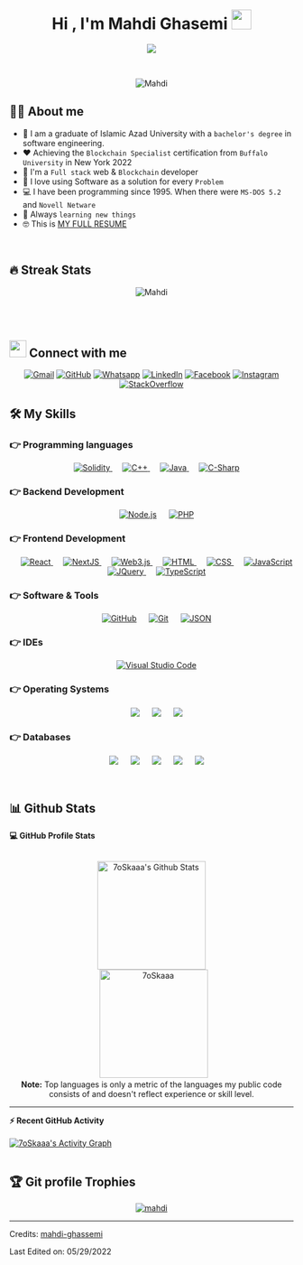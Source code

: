 <h1 align="center">Hi , I'm Mahdi Ghasemi <img src="https://media.giphy.com/media/hvRJCLFzcasrR4ia7z/giphy.gif" width="35"></h1>
<p align="center">
  <a href="#"><img src="https://readme-typing-svg.herokuapp.com?color=F75029&lines=Blockchain+Specialist+%26+Developer;Software+Engineer;Always+learning+new+things&center=true&width=500&height=50"></a>
</p>

<br>

<p align="center"> 
	<img src="https://komarev.com/ghpvc/?username=mahdi-ghassemi&label=Profile%20views&color=0e75b6&style=plastic" alt="Mahdi" /> 
</p>


## :sassy_man:  About me
- :school: I am a graduate of Islamic Azad University with a `bachelor's degree` in software engineering.
- :heart: Achieving the `Blockchain Specialist` certification from `Buffalo University` in New York 2022
- :gem: I'm a `Full stack` web & `Blockchain` developer
- :dart: I love using Software as a solution for every `Problem`
- :computer: I have been programming since 1995. When there were `MS-DOS 5.2` and `Novell Netware`
- :thinking: Always `learning new things`
- :nerd_face: This is [MY FULL RESUME](https://mahdi-ghasemi.tech/)

<br>

## 🔥 Streak Stats
<p align="center"><img src="https://github-readme-streak-stats.herokuapp.com/?user=mahdi-ghassemi&theme=algolia" alt="Mahdi" /></p>

<br>
<br>

## <img src="https://media.giphy.com/media/iY8CRBdQXODJSCERIr/giphy.gif" width="30px"> Connect with me
<p align="center">
	<a href="mailto:mehdi.ghassemi51@gmail.com"><img img src="https://img.shields.io/badge/gmail-%23EA4335.svg?style=plastic&logo=gmail&logoColor=white" alt="Gmail"/></a>
	<a href="https://github.com/mahdi-ghassemi"><img src="https://img.shields.io/badge/github-%23181717.svg?style=plastic&logo=github&logoColor=white" alt="GitHub"/></a>
	<a href="https://wa.me/0351912118404"><img src="https://img.shields.io/badge/whatsapp-%2325D366.svg?style=plastic&logo=whatsapp&logoColor=white" alt="Whatsapp"/></a>
	<a href="https://www.linkedin.com/in/7mahdi-ghasemi-78316639/"><img src="https://img.shields.io/badge/linkedin-%230A66C2.svg?style=plastic&logo=linkedin&logoColor=white" alt="LinkedIn"/></a>
	<a href="https://www.facebook.com/mahdi.ghasemi.72"><img src="https://img.shields.io/badge/facebook-%231877F2.svg?style=plastic&logo=facebook&logoColor=white" alt="Facebook"/></a>
	<a href="https://www.instagram.com/mahdi.ghasemi.1972/"><img src="https://img.shields.io/badge/instagram-%23E4405F.svg?style=plastic&logo=instagram&logoColor=white" alt="Instagram"/></a>
	<a href="https://stackoverflow.com/users/19151903/mahdi-ghasemi"><img src="https://img.shields.io/badge/stackoverflow-%23f2a04a?style=plastic&logo=stackoverflow&logoColor=white" alt="StackOverflow"/></a>
</p>




## 🛠️ My Skills

### 👉 Programming languages

<p align="center"> 
  &emsp; 
  <a href="https://soliditylang.org/" target="_blank"> 
    <img alt="Solidity" src="https://img.shields.io/badge/Solidity%20-%232370ED.svg?style=plastic&logo=solidity&logoColor=white">
  </a> 
  &emsp;
  <a href="https://www.w3schools.com/cpp/" target="_blank"> 
    <img alt="C++" src="https://img.shields.io/badge/C++%20-%2300599C.svg?style=plastic&logo=c%2B%2B&logoColor=white">
  </a>  
  &emsp;
  <a href="https://www.java.com" target="_blank"> 
    <img alt="Java" src="https://img.shields.io/badge/Java-%23007396.svg?style=plastic&logo=java&logoColor=white">
  </a>
  &emsp;
   <a href="https://www.w3schools.com/cs/index.php" target="_blank">
    <img alt="C-Sharp" src="https://img.shields.io/badge/C-Sharp%20-%2314354C.svg?style=plastic&logo=csharp#&logoColor=white">
  </a>
</p>

### 👉 Backend Development
<p align="center">
&emsp;
    <a href="https://nodejs.org/en/"><img alt="Node.js" src="https://img.shields.io/badge/-Node.js-339933?logo=node.js&logoColor=white&style=plastic"></a>
&emsp;
    <a href="https://www.php.net/"><img alt="PHP" src="https://img.shields.io/badge/PHP-777BB4?style=plastic&logo=php&logoColor=white"></a>

</p>


### 👉 Frontend Development
<p align="center"> 
 &emsp; 
  <a href="https://reactjs.org/" target="_blank"> 
   <img alt="React" src="https://img.shields.io/badge/-ReactJs-61DAFB?logo=react&logoColor=white&style=plastic">
  </a> 
   &emsp; 
 <a href="https://nextjs.org/" target="_blank"> 
   <img alt="NextJS" src="https://img.shields.io/badge/Next-black?style=plastic&logo=next.js&logoColor=white">
  </a> 
  &emsp; 
  <a href="https://web3js.readthedocs.io/en/v1.7.3/" target="_blank"> 
   <img alt="Web3.js" src="https://img.shields.io/badge/-Web3.js-F16822?logo=Web3.js&logoColor=white&style=plastic">
  </a>     
  &emsp; 
  <a href="https://www.w3.org/html/" target="_blank"> 
   <img alt="HTML" src="https://img.shields.io/badge/HTML5%20-%23E34F26.svg?style=plastic&logo=html5&logoColor=white">
  </a>   
  &emsp;
  <a href="https://www.w3schools.com/css/" target="_blank">
    <img alt="CSS" src="https://img.shields.io/badge/CSS%20-%231572B6.svg?style=plastic&logo=css3&logoColor=white">
  </a> 
   &emsp;
  <a href="https://developer.mozilla.org/en-US/docs/Web/JavaScript" target="_blank"> 
     <img alt="JavaScript" src="https://img.shields.io/badge/JavaScript%20-%23F7DF1E.svg?style=plastic&logo=javascript&logoColor=black">
   </a>
    &emsp;
  <a href="https://jquery.com/" target="_blank"> 
     <img alt="JQuery" src="https://img.shields.io/badge/-JQuery-0769AD?logo=jquery&logoColor=white&style=plastic">
   </a>
   &emsp;
  <a href="https://www.typescriptlang.org/" target="_blank"> 
     <img alt="TypeScript" src="https://img.shields.io/badge/-TypeScript-3178C6?logo=typescript&logoColor=white&style=plastic">
   </a>
</p>

 ### 👉 Software & Tools
 
<p align="center">  
  &emsp;
    <a href="#"><img alt="GitHub" src="https://img.shields.io/badge/GitHub-%23181717.svg?style=plastic&logo=github&logoColor=white"></a> 
    &emsp;
    <a href="#"><img alt="Git" src="https://img.shields.io/badge/Git%20-%23F05033.svg?style=plastic&logo=git&logoColor=white"></a>
  &emsp;  
    <a href="#"><img alt="JSON" img src="https://img.shields.io/badge/JSON-%23000000.svg?style=plastic&logo=json&logoColor=white"></a>
</p>

 ### 👉 IDEs 
<p align="center">
  &emsp;
    <a href="#"><img alt="Visual Studio Code" src="https://img.shields.io/badge/Visual%20Studio%20Code-0078d7.svg?style=plastic&logo=visual-studio-code&logoColor=white"></a> 
</p> 

 ### 👉 Operating Systems
 
<p align="center">
  &emsp;
    <a href="https://www.linux.org/"><img src="https://img.shields.io/badge/Linux-FCC624?style=plastic&logo=linux&logoColor=black"></a>
  &emsp;
    <a href="https://ubuntu.com/"><img src="https://img.shields.io/badge/Ubuntu-E95420?style=plastic&logo=ubuntu&logoColor=white"></a>
  &emsp;
    <a href="https://www.microsoft.com/en-us/windows?r=1"><img src="https://img.shields.io/badge/Windows-0078D6?style=plastic&logo=windows&logoColor=white"></a>   
</p>

### 👉 Databases
 
<p align="center">
  &emsp;
    <a href="https://www.mysql.com/"><img src="https://img.shields.io/badge/-MySql-4479A1?logo=mysql&logoColor=white&style=plastic"></a>
  &emsp;
    <a href="https://www.postgresql.org/"><img src="https://img.shields.io/badge/-PostgreSQL-4169E1?logo=PostgreSQL&logoColor=white&style=plastic"></a>
  &emsp;
    <a href="https://www.microsoft.com/en-us/sql-server/sql-server-downloads"><img src="https://img.shields.io/badge/-Microsoft%20SQL%20Server-CC2927?logo=Microsoft%20SQL%20Server&logoColor=white&style=plastic"></a>   
    &emsp;
    <a href="https://www.mongodb.com/"><img src="https://img.shields.io/badge/-MongoDB-47A248?logo=MongoDB&logoColor=white&style=plastic"></a>   
    &emsp;
    <a href="https://www.sqlite.org/index.html"><img src="https://img.shields.io/badge/-SQLite-003B57?logo=SQLite&logoColor=white&style=plastic"></a>   
</p>

<br/>

## 📊 Github Stats



  <summary><b>💻 GitHub Profile Stats</b></summary>
  <br/>
  <p align="center">
    <a href="https://github.com/anuraghazra/github-readme-stats"><img alt="7oSkaaa's Github Stats" src="https://github-readme-stats.vercel.app/api?username=mahdi-ghassemi&show_icons=true&count_private=true&theme=algolia" height="192px"/></a>
<br/>
  &nbsp;
	  <img src="https://github-readme-stats.vercel.app/api/top-langs?username=mahdi-ghassemi&langs_count=10&show_icons=true&locale=en&layout=compact&theme=algolia" alt="7oSkaaa" height="192px"/>
  <br/>
  <b>Note:</b> Top languages is only a metric of the languages my public code consists of and doesn't reflect experience or skill level.
  </p>

----

  <summary><b>⚡ Recent GitHub Activity</b></summary>
  <br/>
   <a href="https://github.com/mahdi-ghassemi"><img alt="7oSkaaa's Activity Graph" src="https://activity-graph.herokuapp.com/graph?username=mahdi-ghassemi&custom_title=Mahdi's%20Contribution%20Graph&theme=react-dark" /></a>
  <br/>


<br/>

## :trophy: Git profile Trophies

<p align="center"> <a href="https://github.com/ryo-ma/github-profile-trophy"><img src="https://github-profile-trophy.vercel.app/?username=mahdi-ghassemi&layout=compact&theme=algolia" alt="mahdi" /></a> </p>

-----
Credits: [mahdi-ghassemi](https://github.com/mahdi-ghassemi)

Last Edited on: 05/29/2022